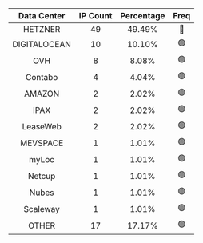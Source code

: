 | Data Center | IP Count | Percentage | Freq |
|:------------:|:--------:|:-----------:|:-----:|
| HETZNER | 49 | 49.49% | 🔴 |
| DIGITALOCEAN | 10 | 10.10% | 🟢 |
| OVH | 8 | 8.08% | 🟢 |
| Contabo | 4 | 4.04% | 🟢 |
| AMAZON | 2 | 2.02% | 🟢 |
| IPAX | 2 | 2.02% | 🟢 |
| LeaseWeb | 2 | 2.02% | 🟢 |
| MEVSPACE | 1 | 1.01% | 🟢 |
| myLoc | 1 | 1.01% | 🟢 |
| Netcup | 1 | 1.01% | 🟢 |
| Nubes | 1 | 1.01% | 🟢 |
| Scaleway | 1 | 1.01% | 🟢 |
| OTHER | 17 | 17.17% | 🟢 |